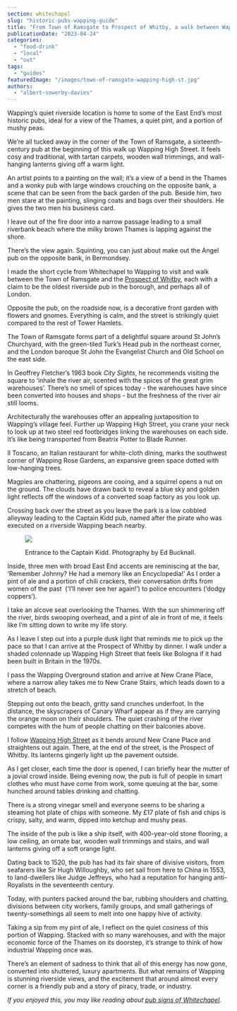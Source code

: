 ```yaml
---
section: whitechapel
slug: "historic-pubs-wapping-guide"
title: "From Town of Ramsgate to Prospect of Whitby, a walk between Wapping’s oldest pubs"
publicationDate: "2023-04-24"
categories: 
  - "food-drink"
  - "local"
  - "out"
tags: 
  - "guides"
featuredImage: "/images/town-of-ramsgate-wapping-high-st.jpg"
authors: 
  - "albert-sowerby-davies"
---
```


Wapping’s quiet riverside location is home to some of the East End’s most historic pubs, ideal for a view of the Thames, a quiet pint, and a portion of mushy peas.

We’re all tucked away in the corner of the Town of Ramsgate, a sixteenth-century pub at the beginning of this walk up Wapping High Street. It feels cosy and traditional, with tartan carpets, wooden wall trimmings, and wall-hanging lanterns giving off a warm light.

An artist points to a painting on the wall; it’s a view of a bend in the Thames and a wonky pub with large windows crouching on the opposite bank, a scene that can be seen from the back garden of the pub. Beside him, two men stare at the painting, slinging coats and bags over their shoulders. He gives the two men his business card.

I leave out of the fire door into a narrow passage leading to a small riverbank beach where the milky brown Thames is lapping against the shore. 

There’s the view again. Squinting, you can just about make out the Angel pub on the opposite bank, in Bermondsey.

I made the short cycle from Whitechapel to Wapping to visit and walk between the Town of Ramsgate and the [Prospect of Whitby](https://www.eastlondonhistory.co.uk/the-prospect-of-whitby-wapping/), each with a claim to be the oldest riverside pub in the borough, and perhaps all of London. 

Opposite the pub, on the roadside now, is a decorative front garden with flowers and gnomes. Everything is calm, and the street is strikingly quiet compared to the rest of Tower Hamlets.

The Town of Ramsgate forms part of a delightful square around St John’s Churchyard, with the green-tiled Turk’s Head pub in the northeast corner, and the London baroque St John the Evangelist Church and Old School on the east side. 

In Geoffrey Fletcher’s 1963 book _City Sights_, he recommends visiting the square to ‘inhale the river air, scented with the spices of the great grim warehouses’. There’s no smell of spices today - the warehouses have since been converted into houses and shops - but the freshness of the river air still looms.

Architecturally the warehouses offer an appealing juxtaposition to Wapping’s village feel. Further up Wapping High Street, you crane your neck to look up at two steel red footbridges linking the warehouses on each side. It’s like being transported from Beatrix Potter to Blade Runner.

Il Toscano, an Italian restaurant for white-cloth dining, marks the southwest corner of Wapping Rose Gardens, an expansive green space dotted with low-hanging trees. 

Magpies are chattering, pigeons are cooing, and a squirrel opens a nut on the ground. The clouds have drawn back to reveal a blue sky and golden light reflects off the windows of a converted soap factory as you look up. 

Crossing back over the street as you leave the park is a low cobbled alleyway leading to the Captain Kidd pub, named after the pirate who was executed on a riverside Wapping beach nearby. 

<figure>

![](/images/Captain-Kidd-1024x1024.jpg)

<figcaption>

Entrance to the Captain Kidd. Photography by Ed Bucknall.

</figcaption>

</figure>

Inside, three men with broad East End accents are reminiscing at the bar, ‘Remember Johnny? He had a memory like an Encyclopedia!’ As I order a pint of ale and a portion of chili crackers, their conversation drifts from women of the past  (‘I’ll never see her again!’) to police encounters (‘dodgy coppers’). 

I take an alcove seat overlooking the Thames. With the sun shimmering off the river, birds swooping overhead, and a pint of ale in front of me, it feels like I’m sitting down to write my life story. 

As I leave I step out into a purple dusk light that reminds me to pick up the pace so that I can arrive at the Prospect of Whitby by dinner. I walk under a shaded colonnade up Wapping High Street that feels like Bologna if it had been built in Britain in the 1970s.

I pass the Wapping Overground station and arrive at New Crane Place, where a narrow alley takes me to New Crane Stairs, which leads down to a stretch of beach.

Stepping out onto the beach, gritty sand crunches underfoot. In the distance, the skyscrapers of Canary Wharf appear as if they are carrying the orange moon on their shoulders. The quiet crashing of the river competes with the hum of people chatting on their balconies above.

I follow [Wapping High Street](https://whitechapellondon.co.uk/wapping-residents-fight-plans-for-sainsburys-local/) as it bends around New Crane Place and straightens out again. There, at the end of the street, is the Prospect of Whitby. Its lanterns gingerly light up the pavement outside.

As I get closer, each time the door is opened, I can briefly hear the mutter of a jovial crowd inside. Being evening now, the pub is full of people in smart clothes who must have come from work, some queuing at the bar, some hunched around tables drinking and chatting.

There is a strong vinegar smell and everyone seems to be sharing a steaming hot plate of chips with someone. My £17 plate of fish and chips is crispy, salty, and warm, dipped into ketchup and mushy peas.

The inside of the pub is like a ship itself, with 400-year-old stone flooring, a low ceiling, an ornate bar, wooden wall trimmings and stairs, and wall lanterns giving off a soft orange light. 

Dating back to 1520, the pub has had its fair share of divisive visitors, from seafarers like Sir Hugh Willoughby, who set sail from here to China in 1553, to land-dwellers like Judge Jeffreys, who had a reputation for hanging anti-Royalists in the seventeenth century.

Today, with punters packed around the bar, rubbing shoulders and chatting, divisions between city workers, family groups, and small gatherings of twenty-somethings all seem to melt into one happy hive of activity.

Taking a sip from my pint of ale, I reflect on the quiet cosiness of this portion of Wapping. Stacked with so many warehouses, and with the major economic force of the Thames on its doorstep, it’s strange to think of how industrial Wapping once was. 

There’s an element of sadness to think that all of this energy has now gone, converted into shuttered, luxury apartments. But what remains of Wapping is stunning riverside views, and the excitement that around almost every corner is a friendly pub and a story of piracy, trade, or industry.

_If you enjoyed this, you may like reading about [pub signs of Whitechapel](https://whitechapellondon.co.uk/whitechapel-pub-signs/)._
